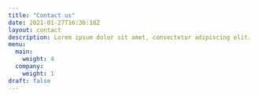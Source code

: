 ```yaml
---
title: "Contact us"
date: 2021-01-27T16:36:18Z
layout: contact
description: Lorem ipsum dolor sit amet, consectetur adipiscing elit.
menu:
  main:
    weight: 4
  company:
    weight: 1
draft: false
---
```


